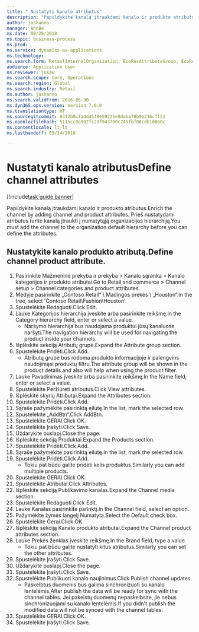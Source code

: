 ```yaml
--- 
title: " Nustatyti kanalo atributus"
description: "Papildykite kanalą įtraukdami kanalo ir produkto atributus."
author: jashanno
manager: AnnBe
ms.date: 08/29/2018
ms.topic: business-process
ms.prod: 
ms.service: dynamics-ax-applications
ms.technology: 
ms.search.form: RetailInternalOrganization, EcoResAttributeGroup, EcoResAttributeGroupAttribute, RetailAddChannelItems, RetailCatalogProductAttributeValue, RetailMedia
audience: Application User
ms.reviewer: josaw
ms.search.scope: Core, Operations
ms.search.region: Global
ms.search.industry: Retail
ms.author: jashanno
ms.search.validFrom: 2016-06-30
ms.dyn365.ops.version: Version 7.0.0
ms.translationtype: HT
ms.sourcegitcommit: 0312b8cfadd45f8e59225e9daba78b9e216cff51
ms.openlocfilehash: 5115cc0a902fc23f943700c245fbf08cdb10060c
ms.contentlocale: lt-lt
ms.lasthandoff: 09/14/2018

---
```

# <a name="define-channel-attributes"></a><span data-ttu-id="4cd69-103"> Nustatyti kanalo atributus</span><span class="sxs-lookup"><span data-stu-id="4cd69-103">Define channel attributes</span></span>

[!include[task guide banner](../includes/task-guide-banner.md)]

<span data-ttu-id="4cd69-104">Papildykite kanalą įtraukdami kanalo ir produkto atributus.</span><span class="sxs-lookup"><span data-stu-id="4cd69-104">Enrich the channel by adding channel and product attributes.</span></span> <span data-ttu-id="4cd69-105">Prieš nustatydami atributus turite kanalą įtraukti į numatytąją organizacijos hierarchiją.</span><span class="sxs-lookup"><span data-stu-id="4cd69-105">You must add the channel to the organization default hierarchy before you can define the attributes.</span></span>


## <a name="define-channel-product-attribute"></a><span data-ttu-id="4cd69-106">Nustatykite kanalo produkto atributą.</span><span class="sxs-lookup"><span data-stu-id="4cd69-106">Define channel product attribute.</span></span>
1. <span data-ttu-id="4cd69-107">Pasirinkite Mažmeninė prekyba ir prekyba > Kanalo sąranka > Kanalo kategorijos ir produkto atributai.</span><span class="sxs-lookup"><span data-stu-id="4cd69-107">Go to Retail and commerce > Channel setup > Channel categories and product attributes.</span></span>
2. <span data-ttu-id="4cd69-108">Medyje pasirinkite „Contoso Retail“ \ Madingos prekės \ „Houston“.</span><span class="sxs-lookup"><span data-stu-id="4cd69-108">In the tree, select 'Contoso Retail\Fashion\Houston'.</span></span>
3. <span data-ttu-id="4cd69-109">Spustelėkite Redaguoti.</span><span class="sxs-lookup"><span data-stu-id="4cd69-109">Click Edit.</span></span>
4. <span data-ttu-id="4cd69-110">Lauke Kategorijos hierarchija įveskite arba pasirinkite reikšmę.</span><span class="sxs-lookup"><span data-stu-id="4cd69-110">In the Category hierarchy field, enter or select a value.</span></span>
    * <span data-ttu-id="4cd69-111">Naršymo hierarchija bus naudojama produktui jūsų kanaluose naršyti.</span><span class="sxs-lookup"><span data-stu-id="4cd69-111">The navigation hierarchy will be used for navigating the product inside your channels.</span></span>  
5. <span data-ttu-id="4cd69-112">Išplėskite sekciją Atributų grupė.</span><span class="sxs-lookup"><span data-stu-id="4cd69-112">Expand the Attribute group section.</span></span>
6. <span data-ttu-id="4cd69-113">Spustelėkite Pridėti.</span><span class="sxs-lookup"><span data-stu-id="4cd69-113">Click Add.</span></span>
    * <span data-ttu-id="4cd69-114">Atributų grupė bus rodoma produkto informacijoje ir palengvins naudojimąsi produktų filtru.</span><span class="sxs-lookup"><span data-stu-id="4cd69-114">The attribute group will be shown in the product details and also will help when using the product filter.</span></span>  
7. <span data-ttu-id="4cd69-115">Lauke Pavadinimas įveskite arba pasirinkite reikšmę.</span><span class="sxs-lookup"><span data-stu-id="4cd69-115">In the Name field, enter or select a value.</span></span>
8. <span data-ttu-id="4cd69-116">Spustelėkite Peržiūrėti atributus.</span><span class="sxs-lookup"><span data-stu-id="4cd69-116">Click View attributes.</span></span>
9. <span data-ttu-id="4cd69-117">Išplėskite skyrių Atributai.</span><span class="sxs-lookup"><span data-stu-id="4cd69-117">Expand the Attributes section.</span></span>
10. <span data-ttu-id="4cd69-118">Spustelėkite Pridėti.</span><span class="sxs-lookup"><span data-stu-id="4cd69-118">Click Add.</span></span>
11. <span data-ttu-id="4cd69-119">Sąraše pažymėkite pasirinktą eilutę.</span><span class="sxs-lookup"><span data-stu-id="4cd69-119">In the list, mark the selected row.</span></span>
12. <span data-ttu-id="4cd69-120">Spustelėkite „AddBtn“.</span><span class="sxs-lookup"><span data-stu-id="4cd69-120">Click AddBtn.</span></span>
13. <span data-ttu-id="4cd69-121">Spustelėkite GERAI.</span><span class="sxs-lookup"><span data-stu-id="4cd69-121">Click OK.</span></span>
14. <span data-ttu-id="4cd69-122">Spustelėkite Įrašyti.</span><span class="sxs-lookup"><span data-stu-id="4cd69-122">Click Save.</span></span>
15. <span data-ttu-id="4cd69-123">Uždarykite puslapį.</span><span class="sxs-lookup"><span data-stu-id="4cd69-123">Close the page.</span></span>
16. <span data-ttu-id="4cd69-124">Išplėskite sekciją Produktai.</span><span class="sxs-lookup"><span data-stu-id="4cd69-124">Expand the Products section.</span></span>
17. <span data-ttu-id="4cd69-125">Spustelėkite Pridėti.</span><span class="sxs-lookup"><span data-stu-id="4cd69-125">Click Add.</span></span>
18. <span data-ttu-id="4cd69-126">Sąraše pažymėkite pasirinktą eilutę.</span><span class="sxs-lookup"><span data-stu-id="4cd69-126">In the list, mark the selected row.</span></span>
19. <span data-ttu-id="4cd69-127">Spustelėkite Pridėti.</span><span class="sxs-lookup"><span data-stu-id="4cd69-127">Click Add.</span></span>
    * <span data-ttu-id="4cd69-128">Tokiu pat būdu galite pridėti kelis produktus.</span><span class="sxs-lookup"><span data-stu-id="4cd69-128">Similarly you can add multiple products.</span></span>  
20. <span data-ttu-id="4cd69-129">Spustelėkite GERAI.</span><span class="sxs-lookup"><span data-stu-id="4cd69-129">Click OK.</span></span>
21. <span data-ttu-id="4cd69-130">Spustelėkite Atributai.</span><span class="sxs-lookup"><span data-stu-id="4cd69-130">Click Attributes.</span></span>
22. <span data-ttu-id="4cd69-131">Išplėskite sekciją Publikavimo kanalas.</span><span class="sxs-lookup"><span data-stu-id="4cd69-131">Expand the Channel media section.</span></span>
23. <span data-ttu-id="4cd69-132">Spustelėkite Redaguoti.</span><span class="sxs-lookup"><span data-stu-id="4cd69-132">Click Edit.</span></span>
24. <span data-ttu-id="4cd69-133">Lauke Kanalas pasirinkite parinktį.</span><span class="sxs-lookup"><span data-stu-id="4cd69-133">In the Channel field, select an option.</span></span>
25. <span data-ttu-id="4cd69-134">Pažymėkite žymės langelį Numatyta.</span><span class="sxs-lookup"><span data-stu-id="4cd69-134">Select the Default check box.</span></span>
26. <span data-ttu-id="4cd69-135">Spustelėkite Gerai.</span><span class="sxs-lookup"><span data-stu-id="4cd69-135">Click OK.</span></span>
27. <span data-ttu-id="4cd69-136">Išplėskite sekciją Kanalo produkto atributai.</span><span class="sxs-lookup"><span data-stu-id="4cd69-136">Expand the Channel product attributes section.</span></span>
28. <span data-ttu-id="4cd69-137">Lauke Prekės ženklas įveskite reikšmę.</span><span class="sxs-lookup"><span data-stu-id="4cd69-137">In the Brand field, type a value.</span></span>
    * <span data-ttu-id="4cd69-138">Tokiu pat būdu galite nustatyti kitus atributus.</span><span class="sxs-lookup"><span data-stu-id="4cd69-138">Similarly you can set the other attributes.</span></span>  
29. <span data-ttu-id="4cd69-139">Spustelėkite Įrašyti.</span><span class="sxs-lookup"><span data-stu-id="4cd69-139">Click Save.</span></span>
30. <span data-ttu-id="4cd69-140">Uždarykite puslapį.</span><span class="sxs-lookup"><span data-stu-id="4cd69-140">Close the page.</span></span>
31. <span data-ttu-id="4cd69-141">Spustelėkite Įrašyti.</span><span class="sxs-lookup"><span data-stu-id="4cd69-141">Click Save.</span></span>
32. <span data-ttu-id="4cd69-142">Spustelėkite Publikuoti kanalo naujinimus.</span><span class="sxs-lookup"><span data-stu-id="4cd69-142">Click Publish channel updates.</span></span>
    * <span data-ttu-id="4cd69-143">Paskelbtus duomenis bus galima sinchronizuoti su kanalo lentelėmis.</span><span class="sxs-lookup"><span data-stu-id="4cd69-143">After publish the data will be ready for sync with the channel tables.</span></span> <span data-ttu-id="4cd69-144">Jei pakeistų duomenų nepaskelbsite, jie nebus sinchronizuojami su kanalo lentelėmis.</span><span class="sxs-lookup"><span data-stu-id="4cd69-144">If you didn't publish the modified data will not be synced with the channel tables.</span></span>  
33. <span data-ttu-id="4cd69-145">Spustelėkite GERAI.</span><span class="sxs-lookup"><span data-stu-id="4cd69-145">Click OK.</span></span>
34. <span data-ttu-id="4cd69-146">Spustelėkite Įrašyti.</span><span class="sxs-lookup"><span data-stu-id="4cd69-146">Click Save.</span></span>


